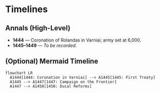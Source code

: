 
# Timelines

## Annals (High-Level)
- **1444** — Coronation of Rolandas in Varniai; army set at 6,000.
- **1445–1449** — _To be recorded._

## (Optional) Mermaid Timeline
```mermaid
flowchart LR
  A1444[1444: Coronation in Varniai] --> A1445[1445: First Treaty]
  A1445 --> A1447[1447: Campaign on the Frontier]
  A1447 --> A1450[1450: Ducal Reforms]
```
